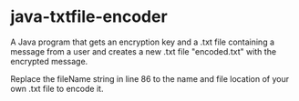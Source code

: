 # java-txtfile-encoder
A Java program that gets an encryption key and a .txt file containing a message from a user and creates a new .txt file "encoded.txt" with the encrypted message.

Replace the fileName string in line 86 to the name and file location of your own .txt file to encode it.
